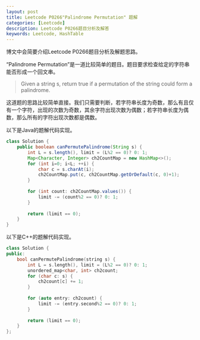 ```yaml
---
layout: post
title: Leetcode P0266"Palindrome Permutation" 题解
categories: [Leetcode]
description: Leetcode P0266题目分析及解答
keywords: Leetcode, HashTable
---
```


博文中会简要介绍Leetcode P0266题目分析及解题思路。

“Palindrome Permutation”是一道比较简单的题目。题目要求检查给定的字符串能否形成一个回文串。

> Given a string s, return true if a permutation of the string could form a palindrome.

这道题的思路比较简单直接。我们只需要判断，若字符串长度为奇数，那么有且仅有一个字符，出现的次数为奇数，其余字符出现次数为偶数；若字符串长度为偶数，那么所有的字符出现次数都是偶数。

以下是Java的题解代码实现。
```java
class Solution {
    public boolean canPermutePalindrome(String s) {
        int L = s.length(), limit = (L%2 == 0)? 0: 1;
        Map<Character, Integer> ch2CountMap = new HashMap<>();
        for (int i=0; i<L; ++i) {
            char c = s.charAt(i);
            ch2CountMap.put(c, ch2CountMap.getOrDefault(c, 0)+1);
        }
        
        for (int count: ch2CountMap.values()) {
            limit -= (count%2 == 0)? 0: 1;
        }
        
        return (limit == 0);
    }
}
```

以下是C++的题解代码实现。
```cpp
class Solution {
public:
    bool canPermutePalindrome(string s) {
        int L = s.length(), limit = (L%2 == 0)? 0: 1;
        unordered_map<char, int> ch2count;
        for (char c: s) {
            ch2count[c] += 1;
        }
        
        for (auto entry: ch2count) {
            limit -= (entry.second%2 == 0)? 0: 1;
        }
        
        return (limit == 0);
    }
};
```